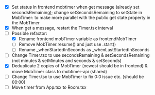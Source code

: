- [x] Set status in frontend mobtimer when get message (already set secondsRemaining); change setSecondsRemaining to setState in MobTimer: to make more parallel with the public get state property in the MobTimer
- [x] When get a message, restart the Timer.tsx interval
- [ ] Possible refactor:
    - [x] Rename frontend mobTimer variable as frontendMobTimer
    - [ ] Remove MobTimer.resume() and just use .start()
    - [ ] Rename _whenStartedInSeconds as _whenLastStartedInSeconds
- [ ] Change Timer.tsx to use secondsRemaining & setSecondsRemaining (not minutes & setMinutes and seconds & setSeconds)
- [x] Deduplicate 2 copies of MobTimer (newest should be in frontend) & move MobTimer class to mobtimer-api (shared)
- [ ] Change Timer.tsx to use MobTimer to fix 0:0 issue etc. (should be 00:00)
- [ ] Move timer from App.tsx to Room.tsx